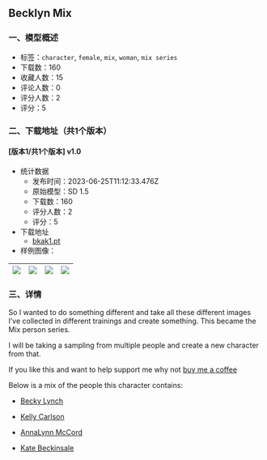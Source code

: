 ## Becklyn Mix
### 一、模型概述

- 标签：`character`, `female`, `mix`, `woman`, `mix series`
- 下载数：160
- 收藏人数：15
- 评论人数：0
- 评分人数：2
- 评分：5

### 二、下载地址（共1个版本）

#### [版本1/共1个版本] v1.0

- 统计数据
  - 发布时间：2023-06-25T11:12:33.476Z
  - 原始模型：SD 1.5
  - 下载数：160
  - 评分人数：2
  - 评分：5
- 下载地址
  - [bkak1.pt](https://civitai.com/api/download/models/103703)
- 样例图像：

| <img src="https://image.civitai.com/xG1nkqKTMzGDvpLrqFT7WA/563b025c-1e0e-4e81-9db6-b43d64b736ad/width=450/1282919.jpeg" /> | <img src="https://image.civitai.com/xG1nkqKTMzGDvpLrqFT7WA/28d9c826-1019-4731-b1c8-e5bcb9a980f5/width=450/1282918.jpeg" /> | <img src="https://image.civitai.com/xG1nkqKTMzGDvpLrqFT7WA/90ddde7a-729d-4505-a7d6-5c12f7d192c8/width=450/1282920.jpeg" /> | <img src="https://image.civitai.com/xG1nkqKTMzGDvpLrqFT7WA/2503ac6b-80d6-40dd-9ce0-98bc0843818b/width=450/1282917.jpeg" /> |
| ---- | ---- | ---- | ---- |


### 三、详情
<p>So I wanted to do something different and take all these different images I’ve collected in different trainings and create something. This became the Mix person series.</p><p>I will be taking a sampling from multiple people and create a new character from that.</p><p>If you like this and want to help support me why not <a target="_blank" rel="ugc" href="https://www.buymeacoffee.com/wtygfmfhfvb">buy me a coffee</a></p><p>Below is a mix of the people this character contains:</p><ul><li><p><a rel="ugc" href="https://civitai.com/models/91790/becky-lynch">Becky Lynch</a></p></li><li><p><a rel="ugc" href="https://civitai.com/models/86233/kelly-carlson">Kelly Carlson</a></p></li><li><p><a rel="ugc" href="https://civitai.com/models/88806/annalynne-mccord">AnnaLynn McCord</a></p></li><li><p><a rel="ugc" href="https://civitai.com/models/84392/kate-beckinsale">Kate Beckinsale</a></p></li></ul>
